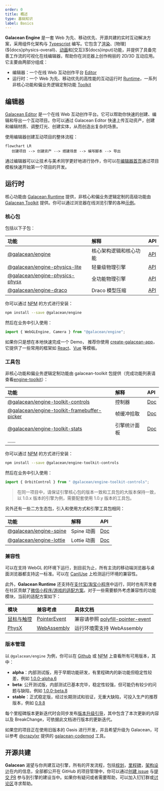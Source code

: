 ```yaml
---
order: 0
title: 概述
type: 基础知识
label: Basics
---
```


**Galacean Engine**  是一套 Web 为先、移动优先、开源共建的实时互动解决方案，采用组件化架构与 [Typescript](https://www.typescriptlang.org/) 编写。它包含了[渲染](${docs}mesh-renderer)、[物理](${docs}physics-overall)、[动画](${docs}animation-system)和[交互](${docs}input)功能，并提供了具备完善工作流的可视化在线编辑器，帮助你在浏览器上创作绚丽的 2D/3D 互动应用。它主要由两部分组成：

- 编辑器：一个在线 Web 互动创作平台 [Editor](https://galacean.antgroup.com/editor)
- 运行时：一个 Web 为先、移动优先的高性能的互动运行时 [Runtime](https://github.com/galacean/runtime)，一系列非核心功能和偏业务逻辑定制功能 [Toolkit](https://github.com/galacean/runtime-toolkit)



## 编辑器

[Galacean Editor](https://antg.antgroup.com/editor) 是一个在线 Web 互动创作平台。它可以帮助你快速的创建、编辑和导出一个互动项目。你可以通过 Galacean Editor 快速上传互动资产，创建和编辑材质、调整灯光、创建实体，从而创造出复杂的场景。

使用编辑器创建互动项目的整体流程：

```mermaid
flowchart LR
   创建项目 --> 创建资产 --> 搭建场景 --> 编写脚本 --> 导出
```

通过编辑器可以让技术与美术同学更好地进行协作，你可以在[编辑器首页](https://galacean.antgroup.com/editor)通过项目模板快速开始第一个项目的开发。



## 运行时

核心功能由 [Galacean Runtime](https://www.npmjs.com/package/@galacean/runtime) 提供，非核心和偏业务逻辑定制的高级功能由 [Galacean Toolkit](https://github.com/galacean/runtime-toolkit) 提供。你可以通过浏览器在线浏览引擎的各种[示例](https://antg.antgroup.com/#/examples/latest/background)。

### 核心包

包括以下子包：

| 功能                                                                                     | 解释                                               | API                              |
| :--------------------------------------------------------------------------------------- | :------------------------------------------------- | -------------------------------- |
| [@galacean/engine](https://www.npmjs.com/package/@galacean/engine)   | 核心架构逻辑和核心功能                                     | [API](${api}core)  |
| [@galacean/engine-physics-lite](https://www.npmjs.com/package/@galacean/engine-physics-lite)   | 轻量级物理引擎                                     | [API](${api}physics-lite)  |
| [@galacean/engine-physics-physx](https://www.npmjs.com/package/@galacean/engine-physics-physx) | 全功能物理引擎                                     | [API](${api}physics-physx) |
| [@galacean/engine-draco](https://www.npmjs.com/package/@galacean/engine-draco)                 | Draco 模型压缩                                     | [API](${api}draco)         |

你可以通过 [NPM](https://docs.npmjs.com/) 的方式进行安装：

```bash
npm install --save @galacean/engine
```

然后在业务中引入使用：

```typescript
import { WebGLEngine, Camera } from "@galacean/engine";
```

如果你只是想在本地快速完成一个 Demo， 推荐你使用 [create-galacean-app](https://github.com/galacean/create-galacean-app)， 它提供了一些常用的框架如 [React](https://reactjs.org/)、[Vue](https://vuejs.org/) 等模板。

### 工具包

非核心功能和偏业务逻辑定制功能由 galacean-toolkit 包提供（完成功能列表请查看[engine-toolkit](https://github.com/galacean/engine-toolkit/tree/main)）：

| 功能                                                                                                               | 解释         | API                              |
| :----------------------------------------------------------------------------------------------------------------- | :----------- | :------------------------------- |
| [@galacean/engine-toolkit-controls](https://www.npmjs.com/package/@galacean/engine-toolkit-controls)                     | 控制器       | [Doc](${docs}controls)           |
| [@galacean/engine-toolkit-framebuffer-picker](https://www.npmjs.com/package/@galacean/engine-toolkit-framebuffer-picker) | 帧缓冲拾取   | [Doc](${docs}input-framebuffer-picker) |
| [@galacean/engine-toolkit-stats](https://www.npmjs.com/package/@galacean/engine-toolkit-stats)                           | 引擎统计面板 | [Doc](${docs}performance-stats)              |
| ......                                                                                                             |              |                                  |

你可以通过 [NPM](https://docs.npmjs.com/) 的方式进行安装：

```bash
npm install --save @galacean/engine-toolkit-controls
```

 然后在业务中引入使用：

```typescript
import { OrbitControl } from " @galacean/engine-toolkit-controls";
```

> 在同一项目中，请保证引擎核心包的版本一致和工具包的大版本保持一致，以 1.0.x 版本的引擎为例，需要配套使用 1.0.y 版本的工具包。

另外还有一些二方生态包，引入和使用方式和引擎工具包相同：

| 功能                                                                                   | 解释        | API                     |
| :------------------------------------------------------------------------------------- | :---------- | :---------------------- |
| [@galacean/engine-spine](https://www.npmjs.com/package/@galacean/engine-spine) | Spine 动画  | [Doc](${doc}graphics-spine)  |
| [@galacean/engine-lottie](https://www.npmjs.com/package/@galacean/engine-lottie)             | Lottie 动画 | [Doc](${doc}graphics-lottie) |

### 兼容性

可以在支持 WebGL 的环境下运行，到目前为止，所有主流的移动端浏览器与桌面浏览器都支持这一标准。可以在 [CanIUse](https://caniuse.com/?search=webgl) 上检测运行环境的兼容性。

此外，**Galacean Runtime** 还支持在[支付宝/淘宝小程序](${docs}miniprogram)中运行，同时也有开发者在社区贡献了[微信小程序/游戏的适配方案](https://github.com/deepkolos/platformize)。对于一些需要额外考虑兼容性的功能模块，当前的适配方案如下：

| 模块                            | 兼容考虑                                                 | 具体文档                                                     |
| :------------------------------ | :------------------------------------------------------- | :----------------------------------------------------------- |
| [鼠标与触控](${docs}input)      | [PointerEvent](https://caniuse.com/?search=PointerEvent) | 兼容请参照 [polyfill-pointer-event](https://github.com/galacean/polyfill-pointer-event) |
| [PhysX](${docs}physics-overall) | [WebAssembly](https://caniuse.com/?search=wasm)          | 运行环境需支持 WebAssembly                                   |



### 版本管理

以 `@galacean/engine` 为例，你可以在 [Github](https://github.com/galacean/engine/releases) 或 [NPM](https://www.npmjs.com/package/@galacean/engine?activeTab=versions) 上查看所有可用版本，其中：

- **alpha**：内部测试版，用于早期功能研发，有里程碑内的新功能但稳定性较差，例如 [1.0.0-alpha.6](https://www.npmjs.com/package/@galacean/engine/v/1.0.0-alpha.6)
- **beta**: 公开测试版，内部测试已基本完毕，稳定性较强，但可能仍有较少的问题与缺陷，例如 [1.0.0-beta.8](https://www.npmjs.com/package/@galacean/engine/v/1.0.0-beta.8)
- **stable**：正式稳定版，经过长期测试和验证，无重大缺陷，可投入生产的推荐版本，例如 [0.9.8](https://www.npmjs.com/package/@galacean/engine/v/0.9.8)

每个里程碑版本更新迭代时会同步发布[版本升级引导](https://github.com/galacean/engine/wiki/Migration-Guide)，其中包含了本次更新的内容以及 BreakChange，可依据此文档进行版本的更新迭代。

如果您的项目正在使用旧版本的 Oasis 进行开发，并且希望升级为 Galacean，可以参考 [@crazylxr](https://github.com/crazylxr) 提供的 [galacean-codemod](https://github.com/crazylxr/galacean-codemod) 工具。

## 开源共建

**Galacean** 渴望与你共建互动引擎，所有的开发流程，包括[规划](https://github.com/galacean/engine/projects?query=is%3Aopen)，[里程碑](https://github.com/galacean/engine/milestones)，[架构设计](https://github.com/galacean/engine/wiki/Physical-system-design)在内的信息，全部都公开在 GitHub 的项目管理中，你可以通过[创建 issue](https://docs.github.com/zh/issues/tracking-your-work-with-issues/creating-an-issue) 与[提交 PR](https://docs.github.com/zh/pull-requests/collaborating-with-pull-requests/proposing-changes-to-your-work-with-pull-requests/creating-a-pull-request-from-a-fork) 参与到引擎的建设当中。如果你有疑问或者需要帮助，可以加入钉钉群或[讨论区](https://github.com/orgs/galacean/discussions)寻求帮助。